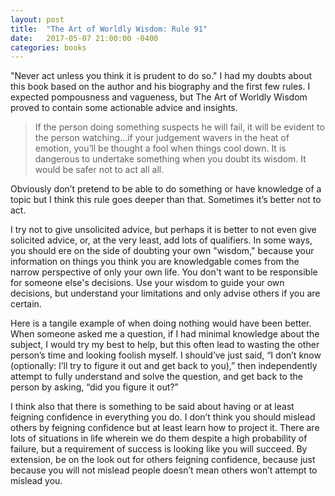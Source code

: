 ```yaml
---
layout: post
title:  "The Art of Worldly Wisdom: Rule 91"
date:   2017-05-07 21:00:00 -0400
categories: books
---
```


"Never act unless you think it is prudent to do so." I had my doubts about this book based on the author and his biography and the first few rules. I expected pompousness and vagueness, but The Art of Worldly Wisdom proved to contain some actionable advice and insights.

> If the person doing something suspects he will fail, it will be evident to the person watching…if your judgement wavers in the heat of emotion, you’ll be thought a fool when things cool down. It is dangerous to undertake something when you doubt its wisdom. It would be safer not to act all all.

Obviously don’t pretend to be able to do something or have knowledge of a topic but I think this rule goes deeper than that. Sometimes it’s better not to act.

I try not to give unsolicited advice, but perhaps it is better to not even give solicited advice, or, at the very least, add lots of qualifiers. In some ways, you should ere on the side of doubting your own "wisdom," because your information on things you think you are knowledgable comes from the narrow perspective of only your own life. You don't want to be responsible for someone else's decisions. Use your wisdom to guide your own decisions, but understand your limitations and only advise others if you are certain.

Here is a tangile example of when doing nothing would have been better. When someone asked me a question, if I had minimal knowledge about the subject, I would try my best to help, but this often lead to wasting the other person’s time and looking foolish myself. I should’ve just said, “I don’t know (optionally: I’ll try to figure it out and get back to you),” then independently attempt to fully understand and solve the question, and get back to the person by asking, “did you figure it out?”

I think also that there is something to be said about having or at least feigning confidence in everything you do. I don’t think you should mislead others by feigning confidence but at least learn how to project it. There are lots of situations in life wherein we do them despite a high probability of failure, but a requirement of success is looking like you will succeed. By extension, be on the look out for others feigning confidence, because just because you will not mislead people doesn’t mean others won’t attempt to mislead you.
